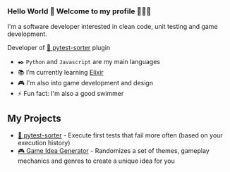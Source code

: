 ### Hello World 👋 Welcome to my profile 👨🏻‍💻

I'm a software developer interested in clean code, unit testing and game development.

Developer of [🧩 pytest-sorter](https://github.com/AndreMicheletti/pytest-sorter) plugin

- ✒️ `Python` and `Javascript` are my main languages
- 📚 I’m currently learning [Elixir](https://elixir-lang.org/)
- 🎮 I'm also into game development and design
- ⚡ Fun fact: I'm also a good swimmer 

## My Projects

- [🧩 pytest-sorter](https://github.com/AndreMicheletti/pytest-sorter) - Execute first tests that fail more often (based on your execution history)
- [🎮 Game Idea Generator](https://andremicheletti.github.io/game-idea-generator) - Randomizes a set of themes, gameplay mechanics and genres to create a unique idea for you

